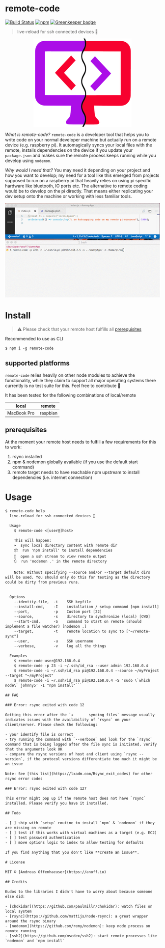 # remote-code
[![Build Status](https://travis-ci.org/anoff/remote-code.svg?branch=master)](https://travis-ci.org/anoff/remote-code) [![npm](https://img.shields.io/npm/v/remote-code.svg)]() [![Greenkeeper badge](https://badges.greenkeeper.io/anoff/remote-code.svg)](https://greenkeeper.io/)

> live-reload for ssh connected devices 🐪

<p align="center">
  <img src="https://github.com/anoff/remote-code/raw/master/logo.png"/>
</p>

_What is remote-code?_
`remote-code` is a developer tool that helps you to write code on your normal developer machine but actually run on a remote device (e.g. raspberry pi). It automagically syncs your local files with the remote, installs dependencies on the device if you update your `package.json` and makes sure the remote process keeps running while you develop using `nodemon`.

_Why would I need that?_
You may need it depending on your project and how you want to develop; my need for a tool like this emerged from projects supposed to run on a raspberry pi that heavily relies on using pi specific hardware like bluetooth, IO ports etc.
The alternative to remote coding would be to develop on the pi directly. That means either replicating your dev setup onto the machine or working with less familiar tools.

<p align="center">
  <img src="https://github.com/anoff/remote-code/raw/master/demo.gif"/>
</p>

# Install

> ⚠️ Please check that your remote host fulfills all [prerequisites](#prerequisites)

Recommended to use as CLI

```
$ npm i -g remote-code
```

## supported platforms

`remote-code` relies heavily on other node modules to achieve the functionality, while they claim to support all major operating systems there currently is no test suite for this. Feel free to contribute 🐳

It has been tested for the following combinations of local/remote

| local | remote |
|------|--------|
| MacBook Pro | raspbian |

## prerequisites

At the moment your remote host needs to fulfill a few requirements for this to work:

1. rsync installed
1. npm & nodemon globally available (if you use the default start command)
1. remote target needs to have reachable npm upstream to install dependencies (i.e. internet connection)

# Usage

```
$ remote-code help
  live-reload for ssh connected devices 🐪

  Usage
    $ remote-code <[user@]host>

    This will happen:
    ✈️  sync local directory content with remote dir
    📦  run 'npm install' to install dependencies
    👀  open a ssh stream to view remote output
    🔃  run 'nodemon .' in the remote directory

    Note: Without specifying --source and/or --target default dirs will be used. You should only do this for testing as the directory could be dirty from previous runs.


  Options
    --identity-file,  -i    SSH keyfile
    --install-cmd,    -I    installation / setup command [npm install]
    --port,           -p    Custom port [22]
    --source,         -s    directory to synchronize (local) [CWD]
    --start-cmd,      -S    command to start on remote (should implement a file watcher) [nodemon .]
    --target,         -t    remote location to sync to ["~/remote-sync"]
    --user,           -u    SSH username
    --verbose,        -v    log all the things

  Examples
    $ remote-code user@192.168.0.4
    $ remote-code -p 23 -i ~/.ssh/id_rsa --user admin 192.168.0.4
    $ remote-code -i ~/.ssh/id_rsa pi@192.168.0.4 --source ~/myProject --target "~/myProject"
    $ remote-code -i ~/.ssh/id_rsa pi@192.168.0.4 -S 'sudo \`which node\` johnny5' -I "npm install"```

## FAQ

### Error: rsync exited with code 12

Getting this error after the `✈️       syncing files` message usually indicates issues with the availability of `rsync` on your client/server. Please check the following:

- your identify file is correct
- try running the command with `--verbose` and look for the `rsync` command that is being logged after the file sync is initiated, verify that the arguments look OK
- compare the rsync versions of host and client using `rsync --version`, if the protocol versions differentiate too much it might be an issue

Note: See [this list](https://lxadm.com/Rsync_exit_codes) for other rsync error codes

### Error: rsync exited with code 127

This error might pop up if the remote host does not have `rsync` installed. Please verify you have it installed.

## Todo

- [ ] ship with `setup` routine to install `npm` & `nodemon` if they are missing on remote
- [ ] test if this works with virtual machines as a target (e.g. EC2)
- [ ] test password authentication
- [ ] move options logic to index to allow testing for defaults

If you find anything that you don't like **create an issue**.

# License

MIT © [Andreas Offenhaeuser](https://anoff.io)

## Credits

Kudos to the libraries I didn't have to worry about because someone else did:

- [chokidar](https://github.com/paulmillr/chokidar): watch files on local system
- [rsync](https://github.com/mattijs/node-rsync): a great wrapper around the rsync binary
- [nodemon](https://github.com/remy/nodemon): keep node process on remote running
- [ssh2](https://github.com/mscdex/ssh2): start remote processes like `nodemon` and `npm install`
